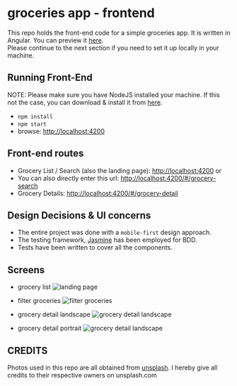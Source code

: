 # groceries app - frontend
This repo holds the front-end code for a simple groceries app. It is written in Angular. 
You can preview it [here](https://hamzeen.github.io/groceries-app).  
Please continue to the next section if you need to set it up locally in your machine.


## Running Front-End

NOTE: Please make sure you have NodeJS installed your machine. If this not the case, 
you can download & install it from [here](https://nodejs.org/en/download).

* ```npm install```
* ```npm start```
* browse: <http://localhost:4200>


## Front-end routes
* Grocery List / Search (also the landing page): <http://localhost:4200> or 
* You can also directly enter this url: <http://localhost:4200/#/grocery-search>
* Grocery Details: <http://localhost:4200/#/grocery-detail>


## Design Decisions & UI concerns
* The entire project was done with a `mobile-first` design approach.
* The testing framework, [Jasmine](https://jasmine.github.io) has been employed for BDD. 
* Tests have been written to cover all the components.



## Screens
* grocery list
![landing page](https://raw.githubusercontent.com/hamzeen/groceries-app/master/screenshots/001_landing.jpg)

* filter groceries
![filter groceries](https://raw.githubusercontent.com/hamzeen/groceries-app/master/screenshots/002_search.jpg)

* grocery detail landscape
![grocery detail landscape](https://raw.githubusercontent.com/hamzeen/groceries-app/master/screenshots/003_detail_landscape.jpg)


* grocery detail portrait
![grocery detail landscape](https://raw.githubusercontent.com/hamzeen/groceries-app/master/screenshots/003_detail_portrait.jpg)



## CREDITS ##
Photos used in this repo are all obtained from [unsplash](http://unsplash.com). I hereby give all credits to their respective owners on unsplash.com


